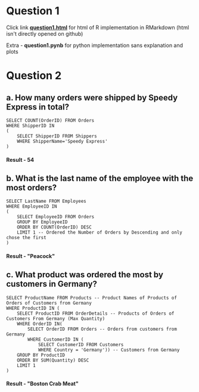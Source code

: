 # Question 1

Click link [**question1.html**](https://htmlpreview.github.io/?https://github.com/abbasmg/QuestionsIntership/blob/master/question1.html) for html of R implementation in RMarkdown (html isn't directly opened on github)

Extra - **question1.pynb** for python implementation sans explanation and plots

# Question 2

## a. How many orders were shipped by Speedy Express in total?

```
SELECT COUNT(OrderID) FROM Orders
WHERE ShipperID IN 
(
	SELECT ShipperID FROM Shippers 
	WHERE ShipperName='Speedy Express'
)
```

#### Result - 54


## b. What is the last name of the employee with the most orders?

```
SELECT LastName FROM Employees 
WHERE EmployeeID IN 
(
	SELECT EmployeeID FROM Orders
	GROUP BY EmployeeID
	ORDER BY COUNT(OrderID) DESC  
	LIMIT 1 -- Ordered the Number of Orders by Descending and only chose the first
)
```

#### Result - "Peacock"

## c. What product was ordered the most by customers in Germany?

```
SELECT ProductName FROM Products -- Product Names of Products of Orders of Customers from Germany
WHERE ProductID IN (
	SELECT ProductID FROM OrderDetails -- Products of Orders of Customers From Germany (Max Quantity)
	WHERE OrderID IN(
		SELECT OrderID FROM Orders -- Orders from customers from Germany
		WHERE CustomerID IN (
			SELECT CustomerID FROM Customers 
			WHERE Country = 'Germany')) -- Customers from Germany
	GROUP BY ProductID
	ORDER BY SUM(Quantity) DESC 
	LIMIT 1
)
```
#### Result - "Boston Crab Meat"

